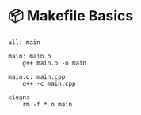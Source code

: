 # 📦 Makefile Basics

```make
all: main

main: main.o
	g++ main.o -o main

main.o: main.cpp
	g++ -c main.cpp

clean:
	rm -f *.o main
